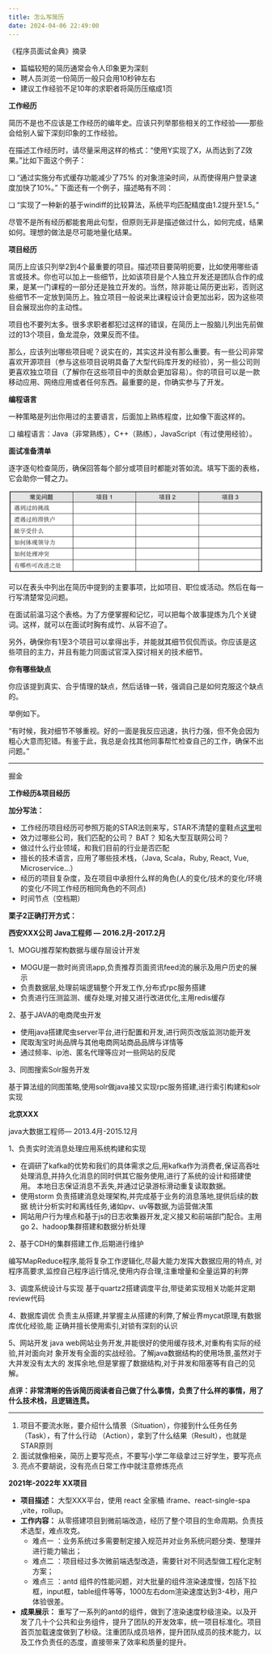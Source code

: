 ```yaml
---
title: 怎么写简历
date: 2024-04-06 22:49:00
---
```

《程序员面试金典》摘录
- 篇幅较短的简历通常会令人印象更为深刻
- 聘人员浏览一份简历一般只会用10秒钟左右
- 建议工作经验不足10年的求职者将简历压缩成1页

**工作经历**

简历不是也不应该是工作经历的编年史。应该只列举那些相关的工作经验——那些会给别人留下深刻印象的工作经验。

在描述工作经历时，请尽量采用这样的格式：“使用Y实现了X，从而达到了Z效果。”比如下面这个例子：

❑ “通过实施分布式缓存功能减少了75% 的对象渲染时间，从而使得用户登录速度加快了10%。”
下面还有一个例子，描述略有不同：

❑ “实现了一种新的基于windiff的比较算法，系统平均匹配精度由1.2提升至1.5。”

尽管不是所有经历都能套用此句型，但原则无非是描述做过什么，如何完成，结果如何。理想的做法是尽可能地量化结果。

**项目经历**

简历上应该只列举2到4个最重要的项目。描述项目要简明扼要，比如使用哪些语言或技术。你也可以加上一些细节，比如该项目是个人独立开发还是团队合作的成果，是某一门课程的一部分还是独立开发的。当然，除非能让简历更出彩，否则这些细节不一定放到简历上。独立项目一般说来比课程设计会更加出彩，因为这些项目会展现出你的主动性。

项目也不要列太多。很多求职者都犯过这样的错误，在简历上一股脑儿列出先前做过的13个项目，鱼龙混杂，效果反而不佳。

那么，应该列出哪些项目呢？说实在的，其实这并没有那么重要。有一些公司非常喜欢开源项目（参与这些项目说明具备了大型代码库开发的经验），另一些公司则更喜欢独立项目（了解你在这些项目中的贡献会更加容易）。你的项目可以是一款移动应用、网络应用或者任何东西。最重要的是，你确实参与了开发。

**编程语言**

一种策略是列出你用过的主要语言，后面加上熟练程度，比如像下面这样的。

❑ 编程语言：Java（非常熟练），C++（熟练），JavaScript（有过使用经验）。

**面试准备清单**

逐字逐句检查简历，确保回答每个部分或项目时都能对答如流。填写下面的表格，它会助你一臂之力。

![](20240406230726.png)

可以在表头中列出在简历中提到的主要事项，比如项目、职位或活动。然后在每一行写清楚常见问题。

在面试前温习这个表格。为了方便掌握和记忆，可以把每个故事提炼为几个关键词。这样，就可以在面试时胸有成竹、从容不迫了。

另外，确保你有1至3个项目可以拿得出手，并能就其细节侃侃而谈。你应该是这些项目的主力，并且有能力同面试官深入探讨相关的技术细节。

**你有哪些缺点**

你应该提到真实、合乎情理的缺点，然后话锋一转，强调自己是如何克服这个缺点的。

举例如下。

“有时候，我对细节不够重视。好的一面是我反应迅速，执行力强，但不免会因为粗心大意而犯错。有鉴于此，我总是会找其他同事帮忙检查自己的工作，确保不出问题。”


---
掘金

**工作经历&项目经历**

**加分写法：**

- 工作经历项目经历可参照万能的STAR法则来写，STAR不清楚的童鞋点[这里](http://www.xuexila.com/success/story/509956.html)啦
- 效力过哪些公司，我们匹配的公司？ BAT？ 知名大型互联网公司？
- 做过什么行业领域，和我们目前的行业是否匹配
- 擅长的技术语言，应用了哪些技术栈，（Java, Scala，Ruby, React, Vue, Microservice…）
- 经历的项目复杂度，及在项目中承担什么样的角色(人的变化/技术的变化/环境的变化/不同工作经历相同角色的不同点)
- 时间节点（空档期）

**栗子2正确打开方式：**

**西安XXX公司 Java工程师 — 2016.2月-2017.2月**

1、MOGU推荐架构数据与缓存层设计开发

- MOGU是一款时尚资讯app,负责推荐页面资讯feed流的展示及用户历史的展示
- 负责数据层,处理前端逻辑整个开发工作,分布式rpc服务搭建
- 负责进行压测监测、缓存处理,对接又进行改进优化,主用redis缓存

2、基于JAVA的电商爬虫开发

- 使用java搭建爬虫server平台,进行配置和开发,进行网页改版监测功能开发
- 爬取淘宝时尚品牌与其他电商网站商品品牌与详情等
- 通过频率、ip池、匿名代理等应对一些网站的反爬

3、同图搜索Solr服务开发

基于算法组的同图策略,使用solr做java接又实现rpc服务搭建,进行索引构建和solr实现

**北京XXX**

java大数据工程师— 2013.4月-2015.12月

1、负责实时流消息处理应用系统构建和实现

- 在调研了kafka的优势和我们的具体需求之后,用kafka作为消费者,保证高吞吐处理消息,并持久化消息的同时供其它服务使用,进行了系统的设计和搭建使用。 本地日志保证消息不丢失,并通过记录游标滑动重复读取数据。
- 使用storm 负责搭建消息处理架构,并完成基于业务的消息落地,提供后续的数据 统计分析实时和离线任务,诸如pv、uv等数据,为运营做决策
- 网站用户行为埋点和基于js的日志收集器开发,定义接又和前端部门配合。主用go 2、hadoop集群搭建和数据分析处理

2、基于CDH的集群搭建工作,后期进行维护

编写MapReduce程序,能将复杂工作逻辑化,尽最大能力发挥大数据应用的特点, 对程序高要求,监控自己程序运行情况,使用内存合理,注重增量和全量运算的利弊

3、调度系统设计与实现 基于quartz2搭建调度平台,带徒弟实现相关功能并定期review代码

4、数据库调优 负责主从搭建,并掌握主从搭建的利弊,了解业界mycat原理,有数据库优化经验,能 正确并擅长使用索引,对锁有深刻的认识

5、网站开发 java web网站业务开发,并能很好的使用缓存技术,对重构有实际的经验,并对面向对 象开发有全面的实战经验。了解java数据结构的使用场景,虽然对于大并发没有太大的 发挥余地,但是掌握了数据结构,对于并发和阻塞等有自己的见解。

**点评：非常清晰的告诉简历阅读者自己做了什么事情，负责了什么样的事情，用了什么技术栈，且逻辑连贯。**

---
1. 项目不要流水账，要介绍什么情景（Situation），你接到什么任务任务（Task），有了什么行动 （Action），拿到了什么结果（Result），也就是STAR原则
2. 面试就像相亲，简历上要写亮点，不要写小学二年级拿过三好学生，要写亮点  
3. 亮点不要胡说，没有亮点日常工作中就注意修炼亮点

**2021年-2022年 XX项目**

- **项目描述：** ⼤型XXX平台，使⽤ react 全家桶 iframe、react-single-spa ,vite，rollup。
- **工作内容：** 从零搭建项⽬到微前端改造，经历了整个项⽬的⽣命周期。负责技术选型，难点攻克。
    - 难点⼀ ：业务系统过多需要制定接⼊规范并对业务系统问题分类、整理并进⾏能⼒输出；
    - 难点⼆ ：项⽬经过多次微前端选型改造，需要针对不同选型做⼯程化定制⽅案；
    - 难点三 ：antd 组件的性能问题，对⼤批量的组件渲染速度慢，包括下拉框，input框，table组件等等，1000左右dom渲染速度达到3-4秒，⽤户体验很差。
- **成果展示：** 重写了⼀系列的antd的组件，做到了渲染速度秒级渲染。以及开发了⼏⼗个公共和业务组件，提升了团队的开发效率，统⼀项⽬标准化。项⽬⾸⻚加载速度做到了秒级。注重团队成员培养，提升团队成员的技术能⼒，以及⼯作负责任的态度，直接带来了效率和质量的提升。

